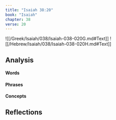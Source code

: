 ```yaml
---
title: "Isaiah 38:20"
book: "Isaiah"
chapter: 38
verse: 20
---
```

![[/Greek/Isaiah/038/Isaiah-038-020G.md#Text]]
![[/Hebrew/Isaiah/038/Isaiah-038-020H.md#Text]]

## Analysis

#### Words

#### Phrases

#### Concepts

## Reflections
